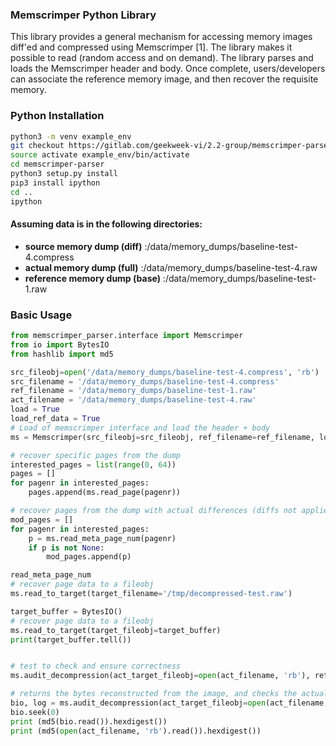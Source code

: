 ### Memscrimper Python Library

This library provides a general mechanism for accessing memory images 
diff'ed and compressed using Memscrimper [1].  The library makes it 
possible to read (random access and on demand).  The library parses and 
loads the Memscrimper header and body. Once complete, users/developers 
can associate the reference memory image, and then recover the 
requisite memory.  

### Python Installation

```bash
python3 -m venv example_env
git checkout https://gitlab.com/geekweek-vi/2.2-group/memscrimper-parser
source activate example_env/bin/activate
cd memscrimper-parser
python3 setup.py install
pip3 install ipython
cd ..
ipython
```

#### Assuming data is in the following directories:
* __source memory dump (diff)__ :/data/memory_dumps/baseline-test-4.compress
* __actual memory dump (full)__ :/data/memory_dumps/baseline-test-4.raw
* __reference memory dump (base)__ :/data/memory_dumps/baseline-test-1.raw

### Basic Usage

``` python
from memscrimper_parser.interface import Memscrimper
from io import BytesIO
from hashlib import md5

src_fileobj=open('/data/memory_dumps/baseline-test-4.compress', 'rb')
src_filename = '/data/memory_dumps/baseline-test-4.compress'
ref_filename = '/data/memory_dumps/baseline-test-1.raw'
act_filename = '/data/memory_dumps/baseline-test-4.raw'
load = True
load_ref_data = True
# Load of memscrimper interface and load the header + body
ms = Memscrimper(src_fileobj=src_fileobj, ref_filename=ref_filename, load=load, load_ref_data=load_ref_data)

# recover specific pages from the dump
interested_pages = list(range(0, 64))
pages = []
for pagenr in interested_pages:
    pages.append(ms.read_page(pagenr))

# recover pages from the dump with actual differences (diffs not applied)
mod_pages = []
for pagenr in interested_pages:
    p = ms.read_meta_page_num(pagenr)
    if p is not None:
        mod_pages.append(p)

read_meta_page_num
# recover page data to a fileobj
ms.read_to_target(target_filename='/tmp/decompressed-test.raw')

target_buffer = BytesIO()
# recover page data to a fileobj
ms.read_to_target(target_fileobj=target_buffer)
print(target_buffer.tell())


# test to check and ensure correctness
ms.audit_decompression(act_target_fileobj=open(act_filename, 'rb'), return_buffer=True, page_num=0)

# returns the bytes reconstructed from the image, and checks the actual file for integrity 
bio, log = ms.audit_decompression(act_target_fileobj=open(act_filename, 'rb'), return_buffer=True)
bio.seek(0)
print (md5(bio.read()).hexdigest())
print (md5(open(act_filename, 'rb').read()).hexdigest())
```